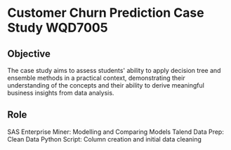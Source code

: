 # Customer Churn Prediction Case Study WQD7005

## Objective
The case study aims to assess students' ability to apply decision tree and ensemble
methods in a practical context, demonstrating their understanding of the concepts and
their ability to derive meaningful business insights from data analysis.

## Role
SAS Enterprise Miner: Modelling and Comparing Models
Talend Data Prep: Clean Data
Python Script: Column creation and initial data cleaning
